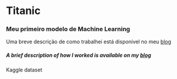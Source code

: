 # Titanic

### Meu primeiro modelo de Machine Learning

Uma breve descrição de como trabalhei está disponível no meu [blog](https://climeteo-analysis.blogspot.com/2024/01/titanic-machine-lerning.html)

##### A brief description of how I worked is available on my [blog](https://medium.com/@gasparlameira94/my-first-machine-learning-model-341ae3e3f514)

Kaggle dataset
